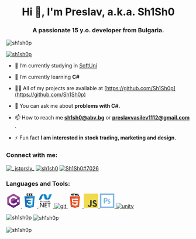 <h1 align="center">Hi 👋, I'm Preslav, a.k.a. Sh1Sh0</h1>
<h3 align="center">A passionate 15 y.o. developer from Bulgaria.</h3>

<p align="left"> <img src="https://komarev.com/ghpvc/?username=sh1sh0p&label=Profile%20views&color=0e75b6&style=flat" alt="sh1sh0p" /> </p>

<p align="left"> <a href="https://github.com/ryo-ma/github-profile-trophy"><img src="https://github-profile-trophy.vercel.app/?username=sh1sh0p" alt="sh1sh0p" /></a> </p>

- 📖 I’m currently studying in [SoftUni](https://github.com/SoftUni)

- 🌱 I’m currently learning **C#**

- 👨‍💻 All of my projects are available at [https://github.com/Sh1Sh0p](https://github.com/Sh1Sh0p)

- 💬 You can ask me about **problems with C#.**

- 📫 How to reach me **sh1sh0@abv.bg** or **preslavvasilev1112@gmail.com** .

- ⚡ Fun fact **I am interested in stock trading, marketing and design.**

<h3 align="left">Connect with me:</h3>
<p align="left">
<a href="https://instagram.com/_jstprslv_" target="blank"><img align="center" src="https://raw.githubusercontent.com/rahuldkjain/github-profile-readme-generator/master/src/images/icons/Social/instagram.svg" alt="_jstprslv_" height="30" width="40" /></a>
<a href="https://www.youtube.com/c/sh1sh0" target="blank"><img align="center" src="https://raw.githubusercontent.com/rahuldkjain/github-profile-readme-generator/master/src/images/icons/Social/youtube.svg" alt="sh1sh0" height="30" width="40" /></a>
<a href="https://discord.gg/Sh1Sh0#7026" target="blank"><img align="center" src="https://raw.githubusercontent.com/rahuldkjain/github-profile-readme-generator/master/src/images/icons/Social/discord.svg" alt="Sh1Sh0#7026" height="30" width="40" /></a>
</p>

<h3 align="left">Languages and Tools:</h3>
<p align="left"> <a href="https://www.w3schools.com/cs/" target="_blank" rel="noreferrer"> <img src="https://raw.githubusercontent.com/devicons/devicon/master/icons/csharp/csharp-original.svg" alt="csharp" width="40" height="40"/> </a> <a href="https://www.w3schools.com/css/" target="_blank" rel="noreferrer"> <img src="https://raw.githubusercontent.com/devicons/devicon/master/icons/css3/css3-original-wordmark.svg" alt="css3" width="40" height="40"/> </a> <a href="https://dotnet.microsoft.com/" target="_blank" rel="noreferrer"> <img src="https://raw.githubusercontent.com/devicons/devicon/master/icons/dot-net/dot-net-original-wordmark.svg" alt="dotnet" width="40" height="40"/> </a> <a href="https://git-scm.com/" target="_blank" rel="noreferrer"> <img src="https://www.vectorlogo.zone/logos/git-scm/git-scm-icon.svg" alt="git" width="40" height="40"/> </a> <a href="https://www.w3.org/html/" target="_blank" rel="noreferrer"> <img src="https://raw.githubusercontent.com/devicons/devicon/master/icons/html5/html5-original-wordmark.svg" alt="html5" width="40" height="40"/> </a> <a href="https://developer.mozilla.org/en-US/docs/Web/JavaScript" target="_blank" rel="noreferrer"> <img src="https://raw.githubusercontent.com/devicons/devicon/master/icons/javascript/javascript-original.svg" alt="javascript" width="40" height="40"/> </a> <a href="https://www.photoshop.com/en" target="_blank" rel="noreferrer"> <img src="https://raw.githubusercontent.com/devicons/devicon/master/icons/photoshop/photoshop-line.svg" alt="photoshop" width="40" height="40"/> </a> <a href="https://unity.com/" target="_blank" rel="noreferrer"> <img src="https://www.vectorlogo.zone/logos/unity3d/unity3d-icon.svg" alt="unity" width="40" height="40"/> </a> </p>

<p><img align="left" src="https://github-readme-stats.vercel.app/api/top-langs?username=sh1sh0p&show_icons=true&locale=en&layout=compact" alt="sh1sh0p" /></p>

<p>&nbsp;<img align="center" src="https://github-readme-stats.vercel.app/api?username=sh1sh0p&show_icons=true&locale=en" alt="sh1sh0p" /></p>

<p><img align="center" src="https://github-readme-streak-stats.herokuapp.com/?user=sh1sh0p&" alt="sh1sh0p" /></p>
